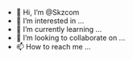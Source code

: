 - 👋 Hi, I’m @Skzcom
- 👀 I’m interested in ...
- 🌱 I’m currently learning ...
- 💞️ I’m looking to collaborate on ...
- 📫 How to reach me ...

<!---
Skzcom/Skzcom is a ✨ special ✨ repository because its `README.md` (this file) appears on your GitHub profile.
You can click the Preview link to take a look at your changes.
--->
